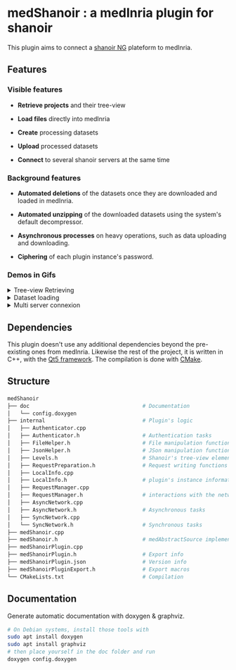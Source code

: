 # medShanoir : a medInria plugin for shanoir

This plugin aims to connect a [shanoir NG](https://github.com/fli-iam/shanoir-ng) plateform to medInria.

## Features

### Visible features

* **Retrieve projects** and their tree-view

* **Load files** directly into medInria

* **Create** processing datasets

* **Upload** processed datasets

* **Connect** to several shanoir servers at the same time

### Background features

* **Automated deletions** of the datasets once they are downloaded and loaded in medInria.

* **Automated unzipping** of the downloaded datasets using the system's default decompressor.

* **Asynchronous processes** on heavy operations, such as data uploading and downloading.

* **Ciphering** of each plugin instance's password.

### Demos in Gifs

<details>
<summary>Tree-view Retrieving</summary>

![Tree-view gif](demo/tree_view_retrieving.gif)

</details>

<details>
<summary>Dataset loading</summary>

![Data loading gif](demo/dataset_loading.gif)

</details>

<details>
<summary>Multi server connexion</summary>

![Multi Connect gif](demo/multiserver_connexion.gif)

</details>

## Dependencies

This plugin doesn't use any additional dependencies beyond the pre-existing ones from medInria.
Likewise the rest of the project, it is written in C++, with the [Qt5 framework](https://www.qt.io/download-qt-installer-oss). The compilation is done with [CMake](https://cmake.org/download/).

## Structure

```bash
medShanoir
├── doc                                    # Documentation
│   └── config.doxygen
├── internal                               # Plugin's logic
│   ├── Authenticator.cpp
│   ├── Authenticator.h                    # Authentication tasks
│   ├── FileHelper.h                       # File manipulation functions
│   ├── JsonHelper.h                       # JSon manipulation functions
│   ├── Levels.h                           # Shanoir's tree-view elements
│   ├── RequestPreparation.h               # Request writing functions 
│   ├── LocalInfo.cpp                     
│   ├── LocalInfo.h                        # plugin's instance information
│   ├── RequestManager.cpp
│   ├── RequestManager.h                   # interactions with the network
│   ├── AsyncNetwork.cpp                   
│   ├── AsyncNetwork.h                     # Asynchronous tasks
│   ├── SyncNetwork.cpp
│   └── SyncNetwork.h                      # Synchronous tasks
├── medShanoir.cpp
├── medShanoir.h                           # medAbstractSource implementation
├── medShanoirPlugin.cpp
├── medShanoirPlugin.h                     # Export info
├── medShanoirPlugin.json                  # Version info
├── medShanoirPluginExport.h               # Export macros
└── CMakeLists.txt                         # Compilation 
```

## Documentation

Generate automatic documentation with doxygen & graphviz.

```bash
# On Debian systems, install those tools with 
sudo apt install doxygen
sudo apt install graphviz
# then place yourself in the doc folder and run
doxygen config.doxygen
```

